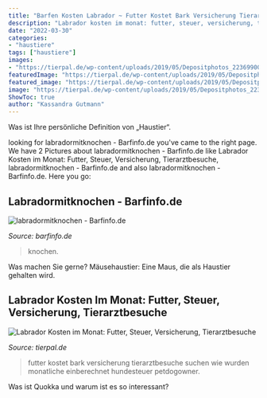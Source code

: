```yaml
---
title: "Barfen Kosten Labrador ~ Futter Kostet Bark Versicherung Tierarztbesuche Suchen Wie Wurden Monatliche Einberechnet Hundesteuer Petdogowner"
description: "Labrador kosten im monat: futter, steuer, versicherung, tierarztbesuche"
date: "2022-03-30"
categories:
- "haustiere"
tags: ["haustiere"]
images:
- "https://tierpal.de/wp-content/uploads/2019/05/Depositphotos_223699006_ds-768x512.jpg"
featuredImage: "https://tierpal.de/wp-content/uploads/2019/05/Depositphotos_223699006_ds-768x512.jpg"
featured_image: "https://tierpal.de/wp-content/uploads/2019/05/Depositphotos_223699006_ds-768x512.jpg"
image: "https://tierpal.de/wp-content/uploads/2019/05/Depositphotos_223699006_ds-768x512.jpg"
ShowToc: true
author: "Kassandra Gutmann"
---
```



Was ist Ihre persönliche Definition von „Haustier“.

	

		
looking for labradormitknochen - Barfinfo.de you've came to the right page. We have 2 Pictures about labradormitknochen - Barfinfo.de like Labrador Kosten im Monat: Futter, Steuer, Versicherung, Tierarztbesuche, labradormitknochen - Barfinfo.de and also labradormitknochen - Barfinfo.de. Here you go:
		
    
## Labradormitknochen - Barfinfo.de

<img loading=lazy src="https://www.barfinfo.de/wp-content/uploads/2012/02/labradormitknochen2.jpg" onerror="this.onerror=null;this.src='https://tse3.mm.bing.net/th?id=OIP.lLMPMnH_rvs13b73BQE0NgHaE8&amp;pid=15.1';" alt="labradormitknochen - Barfinfo.de">

_Source: barfinfo.de_

>knochen. 

	

Was machen Sie gerne?
Mäusehaustier: Eine Maus, die als Haustier gehalten wird.

    
## Labrador Kosten Im Monat: Futter, Steuer, Versicherung, Tierarztbesuche

<img loading=lazy src="https://tierpal.de/wp-content/uploads/2019/05/Depositphotos_223699006_ds-768x512.jpg" onerror="this.onerror=null;this.src='https://tse3.mm.bing.net/th?id=OIP.sUGiXLx8Bsu9g--MbI5DXwHaE8&amp;pid=15.1';" alt="Labrador Kosten im Monat: Futter, Steuer, Versicherung, Tierarztbesuche">

_Source: tierpal.de_

>futter kostet bark versicherung tierarztbesuche suchen wie wurden monatliche einberechnet hundesteuer petdogowner. 

	

Was ist Quokka und warum ist es so interessant?

